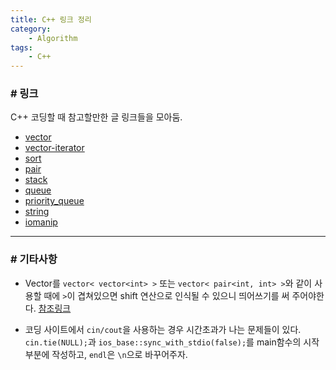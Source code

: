 ```yaml
---
title: C++ 링크 정리
category:
    - Algorithm
tags:
    - C++
---
```

### # 링크
C++ 코딩할 때 참고할만한 글 링크들을 모아둠.

- [vector](https://blockdmask.tistory.com/70)
- [vector-iterator](https://hyeonstorage.tistory.com/318)
- [sort](https://twpower.github.io/71-use-sort-and-stable_sort-in-cpp)
- [pair](https://blockdmask.tistory.com/64)
- [stack](https://twpower.github.io/75-how-to-use-stack-in-cpp)
- [queue](https://twpower.github.io/76-how-to-use-queue-in-cpp)
- [priority_queue](https://twpower.github.io/93-how-to-use-priority_queue-in-cpp)
- [string](https://blockdmask.tistory.com/338)
- [iomanip](http://blog.naver.com/PostView.nhn?blogId=lyw94k&logNo=220848917877)

---
### # 기타사항
- Vector를 `vector< vector<int> >` 또는 `vector< pair<int, int> >`와 같이 사용할 때에 `>`이 겹쳐있으면 shift 연산으로 인식될 수 있으니 띄어쓰기를 써 주어야한다.
[참조링크](https://twinparadox.tistory.com/163)

- 코딩 사이트에서 `cin/cout`을 사용하는 경우 시간초과가 나는 문제들이 있다. `cin.tie(NULL);`과 `ios_base::sync_with_stdio(false);`를 main함수의 시작부분에 작성하고, `endl`은 `\n`으로 바꾸어주자.
